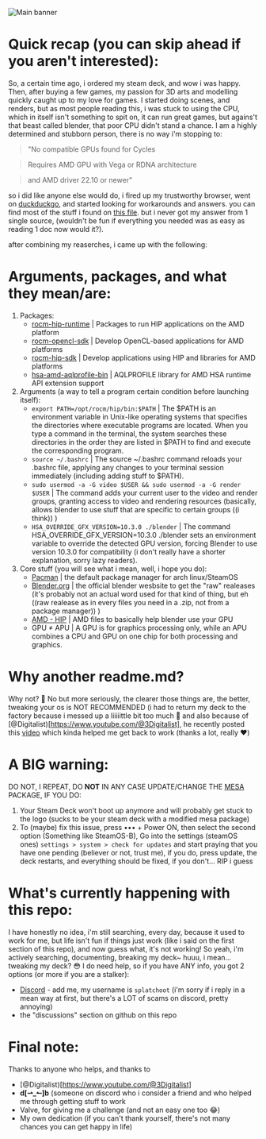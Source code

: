 ![Main banner](https://i.imgur.com/gVE5Qt0.png)

# Quick recap (you can skip ahead if you aren't interested):

So, a certain time ago, i ordered my steam deck, and wow i was happy. Then, after buying a few games, my passion for 3D arts and modelling quickly caught up to my love for games.
I started doing scenes, and renders, but as most people reading this, i was stuck to using the CPU, which in itself isn't something to spit on, it can run great games,
but agains't that beast called blender, that poor CPU didn't stand a chance. I am a highly determined and stubborn person, there is no way i'm stopping to:

> "No compatible GPUs found for Cycles

> Requires AMD GPU with Vega or RDNA architecture

> and AMD driver 22.10 or newer"

so i did like anyone else would do, i fired up my trustworthy browser, went on [duckduckgo](https://www.duckduckgo.com), and started looking for workarounds and answers.
you can find most of the stuff i found on [this file](useless%20unformated%20files/GPU%20rendering%20on%20steam%20deck.txt). but i never got my answer from 1 single source,
(wouldn't be fun if everything you needed was as easy as reading 1 doc now would it?).

after combining my reaserches, i came up with the following:

# Arguments, packages, and what they mean/are:

1. Packages:
   * [rocm-hip-runtime](https://archlinux.org/packages/extra/any/rocm-hip-runtime/) | Packages to run HIP applications on the AMD platform
   * [rocm-opencl-sdk](https://archlinux.org/packages/extra/any/rocm-opencl-sdk/) | Develop OpenCL-based applications for AMD platforms
   * [rocm-hip-sdk](https://archlinux.org/packages/extra/any/rocm-hip-sdk/) | Develop applications using HIP and libraries for AMD platforms
   * [hsa-amd-aqlprofile-bin](https://archlinux.org/packages/extra/x86_64/hsa-amd-aqlprofile-bin/) | AQLPROFILE library for AMD HSA runtime API extension support
2. Arguments (a way to tell a program certain condition before launching itself):
   * `export PATH=/opt/rocm/hip/bin:$PATH` | The $PATH is an environment variable in Unix-like operating systems that specifies the directories where   executable programs are located. When you type a command in the terminal, the system searches these directories in the order they are listed in $PATH to find and execute the corresponding program.
   * `source ~/.bashrc` | The source ~/.bashrc command reloads your .bashrc file, applying any changes to your terminal session immediately (including adding stuff to $PATH).
   * `sudo usermod -a -G video $USER && sudo usermod -a -G render $USER` | The command adds your current user to the video and render groups, granting access to video and rendering resources (basically, allows blender to use stuff that are specific to certain groups ((i think)) )
   * `HSA_OVERRIDE_GFX_VERSION=10.3.0 ./blender` | The command HSA_OVERRIDE_GFX_VERSION=10.3.0 ./blender sets an environment variable to override the detected GPU version, forcing Blender to use version 10.3.0 for compatibility (i don't really have a shorter explanation, sorry lazy readers).
3. Core stuff (you will see what i mean, well, i hope you do):
   * [Pacman](https://pacman.archlinux.page) | the default package manager for arch linux/SteamOS
   * [Blender.org](https://www.blender.org) | the official blender wesbsite to get the "raw" realeases (it's probably not an actual word used for that kind of thing, but eh ((raw realease as in every files you need in a .zip, not from a package manager)) )
   * [AMD - HIP](https://rocm.docs.amd.com/projects/HIP/en/latest/index.html) | AMD files to basically help blender use your GPU
   * GPU ≠ APU | A GPU is for graphics processing only, while an APU combines a CPU and GPU on one chip for both processing and graphics.

# Why another readme.md?
Why not? :monocle_face: No but more seriously, the clearer those things are, the better, tweaking your os is NOT RECOMMENDED (i had to return my deck to the factory because i messed up a liiiiittle bit too much :grimacing:
and also because of [@Digitalist)[https://www.youtube.com/@3Digitalist], he recently posted this [video](https://www.youtube.com/watch?v=gAvdmQE1Gbo) which kinda helped me get back to work (thanks a lot, really 	:heart:)

# A **BIG** warning:
DO NOT, I REPEAT, DO **NOT** IN ANY CASE UPDATE/CHANGE THE [MESA](https://github.com/ValveSoftware/steamos_mesa) PACKAGE, IF YOU DO:

1. Your Steam Deck won't boot up anymore and will probably get stuck to the logo (sucks to be your steam deck with a modified mesa package)
2. To (maybe) fix this issue, press ••• + Power ON, then select the second option (Something like SteamOS-B), Go into the settings (steamOS ones) `settings > system > check for updates` and start praying that you have one pending (believer or not, trust me), if you do, press update, the deck restarts, and everything should be fixed, if you don't... RIP i guess

# What's currently happening with this repo:
I have honestly no idea, i'm still searching, every day, because it used to work for me, but life isn't fun if things just work (like i said on the first section of this repo), and now guess what, it's not working! So yeah, i'm actively searching, documenting, breaking my deck~ huuu, i mean... tweaking my deck? :flushed:
I do need help, so if you have ANY info, you got 2 options (or more if you are a stalker):
- [Discord](https://discord.com) - add me, my username is `splatchoot` (i'm sorry if i reply in a mean way at first, but there's a LOT of scams on discord, pretty annoying)
- the "discussions" section on github on this repo

# Final note:

Thanks to anyone who helps, and thanks to 
- [@Digitalist)[https://www.youtube.com/@3Digitalist]
- **d[⇀_↼]b** (someone on discord who i consider a friend and who helped me through getting stuff to work
- Valve, for giving me a challenge (and not an easy one too :joy:)
- My own dedication (if you can't thank yourself, there's not many chances you can get happy in life)
